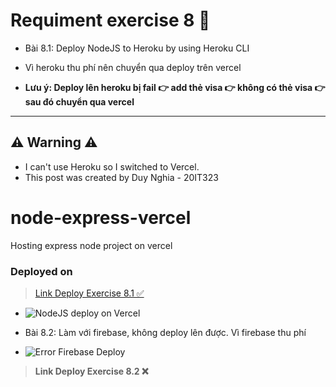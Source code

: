 # Requiment exercise 8 🧾

- Bài 8.1: Deploy NodeJS to Heroku by using Heroku CLI

- Vì heroku thu phí nên chuyển qua deploy trên vercel

- **Lưu ý: Deploy lên heroku bị fail 👉 add thẻ visa 👉 không có thẻ visa 👉 sau đó chuyển qua vercel**

---

## ⚠ Warning ⚠

- I can't use Heroku so I switched to Vercel.
- This post was created by Duy Nghia - 20IT323

# node-express-vercel

Hosting express node project on vercel

### Deployed on

> [Link Deploy Exercise 8.1 ✅](https://cloud-computing-vku.vercel.app/home)
- ![NodeJS deploy on Vercel](https://github.com/MinhTuanFinn/DTDM2/assets/72549676/b8521bc4-56d0-4a93-8fe9-4c18b13b9c83)


- Bài 8.2: Làm với firebase, không deploy lên được. Vì firebase thu phí
- ![Error Firebase Deploy](https://github.com/MinhTuanFinn/DTDM2/assets/72549676/dccc92e7-ea67-41f3-9121-9eae8533042d)


> **Link Deploy Exercise 8.2 ❌**
